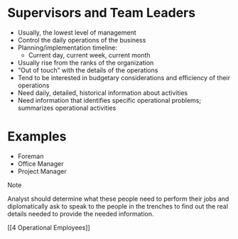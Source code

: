 ```table-of-contents
```
# Supervisors and Team Leaders

- Usually, the lowest level of management
- Control the daily operations of the business
- Planning/implementation timeline:
	- Current day, current week, current month
- Usually rise from the ranks of the organization
- “Out of touch” with the details of the operations
- Tend to be interested in budgetary considerations and efficiency of their operations
- Need daily, detailed, historical information about activities
- Need information that identifies specific operational problems; summarizes operational activities

# Examples
- Foreman
- Office Manager
- Project Manager

>[!Note]
>Analyst should determine what these people need to perform their jobs and diplomatically ask to speak to the people in the trenches to find out the real details needed to provide the needed information.

[[4 Operational Employees]]

